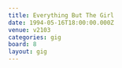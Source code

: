 ```yaml
---
title: Everything But The Girl
date: 1994-05-16T18:00:00.000Z
venue: v2103
categories: gig
board: 8
layout: gig
---
```

